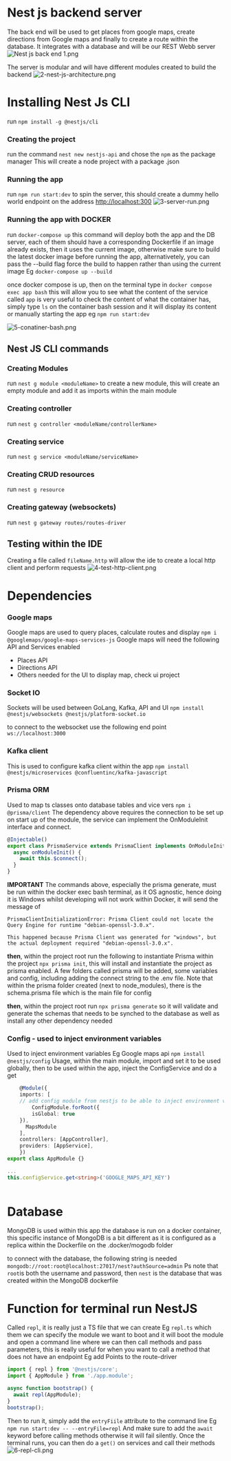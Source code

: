 # Nest js backend server
The back end will be used to get places from google maps, create directions from Google maps and finally to create a route within the database.
It integrates with a database and will be our REST Webb server
![Nest js back end 1.png](../images/1-overview.png)

The server is modular and will have different modules created to build the backend
![2-nest-js-architecture.png](../images/2-nest-js-architecture.png)

# Installing Nest Js CLI
run `npm install -g @nestjs/cli`

### Creating the project
run the command `nest new nestjs-api` and chose the `npm` as the package manager
This will create a node project with a package .json

### Running the app
run `npm run start:dev` to spin the server, this should create a dummy hello world endpoint on the address 
[http://localhost:300](localhost:300)
![3-server-run.png](../images/3-server-run.png)

### Running the app with DOCKER
run `docker-compose up` this command will deploy both the app and the DB server, each of them should have a corresponding Dockerfile
if an image already exists, then it uses the current image, otherwise make sure to build the latest docker image before running the app,
alternativetely, you can pass the --build flag force the build to happen rather than using the current image Eg `docker-compose up --build`

once docker compose is up, then on the terminal type in `docker compose exec app bash` this will allow you to see what the content of the service called `app` is
very useful to check the content of what the container has, simply type `ls` on the container bash session and it will display its content or 
manually starting the app eg `npm run start:dev`

![5-conatiner-bash.png](../images/5-conatiner-bash.png)

## Nest JS CLI commands
### Creating Modules
run `nest g module <moduleName>` to create a new module, this will create an empty module and add it as imports within the main module

### Creating controller
run `nest g controller <moduleName/controllerName>`

### Creating service
run `nest g service <moduleName/serviceName>`

### Creating CRUD resources
run `nest g resource`

### Creating gateway (websockets)
run `nest g gateway routes/routes-driver`

## Testing within the IDE
Creating a file called `fileName.http` will allow the ide to create a local http client and perform requests
![4-test-http-client.png](../images/4-test-http-client.png)


# Dependencies
### Google maps
Google maps are used to query places, calculate routes and display
`npm i @googlemaps/google-maps-services-js` 
Google maps will need the following API and Services enabled
* Places API
* Directions API
* Others needed for the UI to display map, check ui project

### Socket IO
Sockets will be used between GoLang, Kafka, API and UI
`npm install @nestjs/websockets @nestjs/platform-socket.io`

to connect to the websocket use the following end point
`ws://localhost:3000`

### Kafka client
This is used to configure kafka client within the app 
`npm install @nestjs/microservices @confluentinc/kafka-javascript`

### Prisma ORM
Used to map ts classes onto database tables and vice vers
`npm i @prisma/client`
The dependency above requires the connection to be set up on start up of the module, 
the service can implement the OnModuleInit interface and connect.
```typescript
@Injectable()
export class PrismaService extends PrismaClient implements OnModuleInit {
  async onModuleInit() {
    await this.$connect();
  }
}
```
**IMPORTANT** The commands above, especially the prisma generate, must be run within the docker exec bash terminal, as it OS agnostic,
hence doing it is Windows whilst developing will not work within Docker, it will send the message of 
```angular2html
PrismaClientInitializationError: Prisma Client could not locate the Query Engine for runtime "debian-openssl-3.0.x".

This happened because Prisma Client was generated for "windows", but the actual deployment required "debian-openssl-3.0.x".

```

**then**, within the project root run the following to instantiate Prisma within the project `npx prisma init`, 
this will install and instantiate the project as prisma enabled. A few folders called prisma will be added, 
some variables and config, including adding the connect string to the .env file.
Note that within the prisma folder created (next to node_modules), there is the schema.prisma file which is the main file for config

**then**, within the project root run `npx prisma generate` so it will validate and generate the schemas that needs to be synched to the database as well as install any other dependency needed


### Config - used to inject environment variables 
Used to inject environment variables Eg Google maps api
`npm install @nestjs/config`
Usage, within the main module, import and set it to be used globally, then to be used within the app, inject the ConfigService and do a get
```typescript
    @Module({
    imports: [
    // add config module from nestjs to be able to inject environment variables
        ConfigModule.forRoot({
        isGlobal: true
    }),
      MapsModule
    ],
    controllers: [AppController],
    providers: [AppService],
    })
export class AppModule {}

...
this.configService.get<string>('GOOGLE_MAPS_API_KEY')
  

```

# Database
MongoDB is used within this app
the database is run on a docker container, this specific instance of MongoDB 
is a bit different as it is configured as a replica within the Dockerfile on the .docker/mogodb folder

to connect with the database, the following string is needed 
`mongodb://root:root@localhost:27017/nest?authSource=admin` Ps note that `root`is both the username and password, 
then `nest` is the database that was created within the MongoDB dockerfile


# Function for terminal run NestJS
Called `repl`, it is really just a TS file that we can create Eg `repl.ts` which them we can specify the module we want to boot
and it will boot the module and open a command line where we can then call methods and pass parameters, this is really useful
for when you want to call a method that does not have an endpoint Eg add Points to the route-driver
```typescript
import { repl } from '@nestjs/core';
import { AppModule } from './app.module';

async function bootstrap() {
  await repl(AppModule);
}
bootstrap();
```
Then to run it, simply add the `entryFiile` attribute to the command line Eg `npm run start:dev -- --entryFile=repl`
And make sure to add the `await` keyword before calling methods otherwise it will fail silently.
Once the terminal runs, you can then do a `get()` on services and call their methods
![6-repl-cli.png](../images/6-repl-cli.png)












